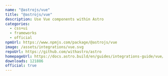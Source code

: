 ```yaml
---
name: "@astrojs/vue"
title: "@astrojs/vue"
description: Use Vue components within Astro
categories:
  - css+ui
  - frameworks
  - official
npmUrl: https://www.npmjs.com/package/@astrojs/vue
image: /assets/integrations/vue.svg
repoUrl: https://github.com/withastro/astro
homepageUrl: https://docs.astro.build/en/guides/integrations-guide/vue/
downloads: 121886
official: true
---
```

